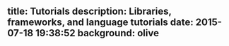 title: Tutorials
description: Libraries, frameworks, and language tutorials
date: 2015-07-18 19:38:52
background: olive
---

